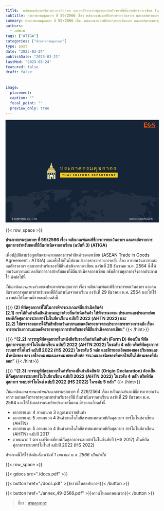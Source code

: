 ```yaml
---
title: 	หลักเกณฑ์และพิธีการการยกเว้นอากร และลดอัตราอากรศุลกากรสำหรับของที่มีถิ่นกำเนิดจากอาเซียน (ฉบับที่ 3)(ATIGA)
subtitle: ประกาศกรมศุลกากร ที่ 59/2566 เรื่อง หลักเกณฑ์และพิธีการการยกเว้นอากร และลดอัตราอากรศุลกากรสำหรับของที่มีถิ่นกำเนิดจากอาเซียน (ฉบับที่ 3) (ATIGA)
summary: ประกาศกรมศุลกากร ที่ 59/2566 เรื่อง หลักเกณฑ์และพิธีการการยกเว้นอากร และลดอัตราอากรศุลกากรสำหรับของที่มีถิ่นกำเนิดจากอาเซียน (ฉบับที่ 3) (ATIGA) 
authors:
  - admin
tags: ["ATIGA"]
categories: ["ประกาศกรมศุลกากร"]
type: post
date: "2023-03-24"
publishDate: "2023-03-21"
lastMod: "2023-03-24"
featured: false
draft: false


image:
  placement:
  caption: ""
  focal_point: ""
  preview_only: true
---
```


![](featured.png)

{{< row_space >}}

**ประกาศกรมศุลกากร ที่ 59/2566 เรื่อง หลักเกณฑ์และพิธีการการยกเว้นอากร และลดอัตราอากรศุลกากรสำหรับของที่มีถิ่นกำเนิดจากอาเซียน (ฉบับที่ 3) (ATIGA)** 

เพื่อปฏิบัติตามข้อผูกพันตามความตกลงการค้าสินค้าของอาเซียน (ASEAN Trade in Goods Agreement : ATIGA) และเพื่อให้เป็นไปตามประกาศกระทรวงการคลัง เรื่อง การยกเว้นอากรและลดอัตราอากร ศุลกากรสำหรับของที่มีถิ่นกำเนิดจากอาเซียน ลงวันที่ 28 ธันวาคม พ.ศ. 2564 ซึ่งให้ยกเว้นอากรและ ลดอัตราอากรสำหรับของที่มีถิ่นกำเนิดจากอาเซียน อธิบดีกรมศุลกากรจึงออกประกาศไว้ ดังต่อไปนี้

*ให้ยกเลิกความบางส่วน*ของประกาศกรมศุลกากร เรื่อง หลักเกณฑ์และพิธีการการยกเว้นอากร และลดอัตราอากรศุลกากรสำหรับของที่มีถิ่นกำเนิดจากอาเซียน ลงวันที่ 29 ธันวาคม พ.ศ. 2564 และให้ใช้ความต่อไปนี้แทนมีรายละเอียดดังนี้

{{<hint success>}}
**(2) พิกัดศุลกากรที่ใช้ในการพิจารณาเกณฑ์ถิ่นกำเนิดสินค้า  
  (2.1) การได้ถิ่นกำเนิดสินค้าตามกฎว่าด้วยถิ่นกำเนิดสินค้า ให้พิจารณาตาม ประเภทและประเภทย่อยของพิกัดศุลกากรระบบฮาร์โมไนซ์อาเซียน ฉบับปี 2022 (AHTN 2022) และ   
  (2.2) ให้ตรวจสอบการได้รับสิทธิยกเว้นอากรและลดอัตราอากรตามประกาศกระทรวงการคลัง เรื่อง การยกเว้นอากรและลดอัตราอากรศุลกากรสำหรับของที่มีถิ่นกำเนิดจากอาเซียน”**
{{< /hint>}}

{{<hint warning>}}
**“(2.2) การระบุพิกัดศุลกากรในหนังสือรับรองถิ่นกำเนิดสินค้า (Form D) ต้องเป็น พิกัดศุลกากรระบบฮาร์โมไนซ์อาเซียน ฉบับปี 2022 (AHTN 2022) ในระดับ 4 หลัก หรือพิกัดศุลกากร ระบบฮาร์โมไนซ์ ฉบับปี 2022 (HS 2022) ในระดับ 5 หลัก และมีรายละเอียดของของ ปริมาณและน้ำหนักของ ของ เครื่องหมายและเลขหมายของหีบห่อ จำนวนและชนิดของหีบห่อให้เป็นไปตามของที่ส่งออก”**
{{< /hint>}}

{{<hint info>}}
**“(2.3) การระบุพิกัดศุลกากรในคํารับรองถิ่นกำเนิดสินค้า (Origin Declaration) ต้องเป็นพิกัดศุลกากรระบบฮาร์โมไนซ์อาเซียน ฉบับปี 2022 (AHTN 2022) ในระดับ 4 หลัก หรือพิกัดศุลกากร ระบบฮาร์โมไนซ์ ฉบับปี 2022 (HS 2022) ในระดับ 5 หลัก”**
{{< /hint>}}

*ให้ยกเลิกเอกสารแนบท้ายประกาศ*กรมศุลกากร ที่ 229/2564 เรื่อง หลักเกณฑ์และพิธีการการยกเว้นอากร และลดอัตราอากรศุลกากรสำหรับของที่มี ถิ่นกำเนิดจากอาเซียน ลงวันที่ 29 ธันวาคม พ.ศ. 2564 และให้ใช้เอกสารแนบท้ายประกาศนี้แทน มีรายละเอียดดังนี้  

-	เอกสารแนบ 4 ภาคผนวก 3 กฎเฉพาะรายสินค้า
-	เอกสารแนบ 5 ภาคผนวก 4 สินค้าเทคโนโลยีสารสนเทศตามพิกัดศุลกากร ฮาร์โมไนซ์อาเซียน (AHTN)
-	เอกสารแนบ 5 ภาคผนวก 4 สินค้าเทคโนโลยีสารสนเทศตามพิกัดศุลกากร ฮาร์โมไนซ์อาเซียน (AHTN) ฉบับปี 2017
-	ภาคผนวก 1 ตารางเปรียบเทียบพิกัดศุลกากรระบบฮาร์โมไนซ์ฉบับปี (HS 2017) เป็นพิกัดศุลกากรระบบฮาร์โมไนซ์ ฉบับปี 2022 (HS 2022)

ประกาศนี้ให้ใช้บังคับ*ตั้งแต่วันที่ 1 เมษายน พ.ศ. 2566 เป็นต้นไป*

{{< row_space >}}

{{< gdocs src="./docs.pdf" >}}


{{< button href="./docs.pdf" >}}ดาวน์โหลดประกาศ{{< /button >}}



{{< button href="./annex_49-2566.pdf" >}}ดาวน์โหลดภาคผนวก{{< /button >}}

> ที่มา : [กรมศุลกากร](https://www.customs.go.th/cont_strc_download_with_docno_date.php?lang=th&top_menu=menu_homepage&current_id=14232932414a505f48464a4f464b49)
